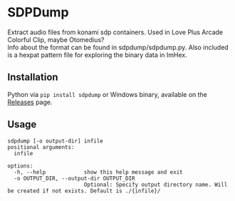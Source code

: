 # SDPDump
Extract audio files from konami sdp containers. Used in Love Plus Arcade Colorful Clip, maybe Otomedius?   
Info about the format can be found in sdpdump/sdpdump.py. Also included is a hexpat pattern file for exploring the binary
data in ImHex. 

## Installation
Python via `pip install sdpdump` or Windows binary, available on the [Releases](http://github.com/camprevail/sdpdump/releases)
page. 

## Usage
```
sdpdump [-o output-dir] infile
positional arguments:
  infile

options:
  -h, --help            show this help message and exit
  -o OUTPUT_DIR, --output-dir OUTPUT_DIR
                        Optional: Specify output directory name. Will be created if not exists. Default is ./{infile}/
```
